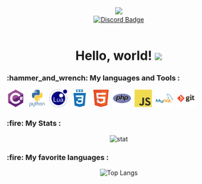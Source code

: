<div id="header" align="center">
  <img src="https://media.giphy.com/media/l41lZok4O3z0Mna5q/giphy.gif" width="400"/>
</div>
<div id="badges" align="center">
  <a href="https://discord.gg/YfE5pu85">
    <img src="https://img.shields.io/badge/-bytearray%232622-grey?logo=discord&logoColor=white" alt="Discord Badge" />
  </a>
</div>
<div align="center">
  <img src="https://komarev.com/ghpvc/?username=jonifon&style=flat-square&color=blue" alt="" />
</div>

<h1 align="center">
  Hello, world!
  <img src="https://media.giphy.com/media/hvRJCLFzcasrR4ia7z/giphy.gif" width="30px" />
</h1>
<h3>
:hammer_and_wrench: My languages and Tools :
</h3>
<div>
  <img src="https://raw.githubusercontent.com/devicons/devicon/1119b9f84c0290e0f0b38982099a2bd027a48bf1/icons/csharp/csharp-original.svg" title="CSHARP" alt="C#" width="40" height="40"/>&nbsp;
  <img src="https://raw.githubusercontent.com/devicons/devicon/1119b9f84c0290e0f0b38982099a2bd027a48bf1/icons/python/python-original-wordmark.svg" title="PYTHON" alt="LUA" width="40" height="40"/>&nbsp;
  <img src="https://raw.githubusercontent.com/devicons/devicon/1119b9f84c0290e0f0b38982099a2bd027a48bf1/icons/lua/lua-plain-wordmark.svg"  title="LUA" alt="LUA" width="40" height="40"/>&nbsp;
  <img src="https://github.com/devicons/devicon/blob/master/icons/css3/css3-plain-wordmark.svg"  title="CSS3" alt="CSS" width="40" height="40"/>&nbsp;
  <img src="https://github.com/devicons/devicon/blob/master/icons/html5/html5-original.svg" title="HTML5" alt="HTML" width="40" height="40"/>&nbsp;
  <img src="https://raw.githubusercontent.com/devicons/devicon/1119b9f84c0290e0f0b38982099a2bd027a48bf1/icons/php/php-original.svg" title="PHP" alt="PHP" width="40" height="40"/>&nbsp;
  <img src="https://github.com/devicons/devicon/blob/master/icons/javascript/javascript-original.svg" title="JavaScript" alt="JavaScript" width="40" height="40"/>&nbsp;
  <img src="https://github.com/devicons/devicon/blob/master/icons/mysql/mysql-original-wordmark.svg" title="MySQL"  alt="MySQL" width="40" height="40"/>&nbsp;
  <img src="https://github.com/devicons/devicon/blob/master/icons/git/git-original-wordmark.svg" title="Git" alt="Git" width="40" height="40"/>
</div>
<h3>:fire: My Stats :</h3>
<div align="center">
  <img src="http://github-readme-streak-stats.herokuapp.com?user=jonifon&theme=tokyonight-duo&hide_border=true&border_radius=4.4&mode=weekly" alt="stat" /><br>
</div>
<h3>:fire: My favorite languages :</h3>
<div align="center">
  <img src="https://github-readme-stats.vercel.app/api/top-langs/?username=jonifon&layout=compact&theme=tokyonight" alt="Top Langs" />
</div>

<!--
**jonifon/jonifon** is a ✨ _special_ ✨ repository because its `README.md` (this file) appears on your GitHub profile.

Here are some ideas to get you started:

- 🔭 I’m currently working on ...
- 🌱 I’m currently learning ...
- 👯 I’m looking to collaborate on ...
- 🤔 I’m looking for help with ...
- 💬 Ask me about ...
- 📫 How to reach me: ...
- 😄 Pronouns: ...
- ⚡ Fun fact: ...
-->
